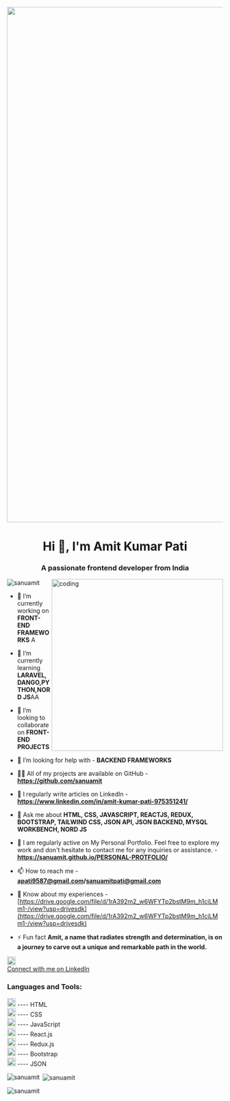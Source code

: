 <p align="center">
  <img alt="coding" width="1200" src="https://user-images.githubusercontent.com/43504407/140059056-5609753a-bc75-48c7-97f7-decd3e07eca3.png">
</p>

<h1 align="center">Hi 👋, I'm Amit Kumar Pati</h1>
<h3 align="center">A passionate frontend developer from India</h3>

<img align="right" alt="coding" width="400" src="https://camo.githubusercontent.com/c1dcb74cc1c1835b1d716f5051499a2814c683c806b15f04b0eba492863703e9/68747470733a2f2f63646e2e6472696262626c652e636f6d2f75736572732f3733303730332f73637265656e73686f74732f363538313234332f6176656e746f2e676966">

<p align="left"> <img src="https://komarev.com/ghpvc/?username=sanuamit&label=Profile%20views&color=0e75b6&style=flat" alt="sanuamit" /> </p>

- 🔭 I’m currently working on **FRONT-END FRAMEWORKS**
A
- 🌱 I’m currently learning **LARAVEL, DANGO,PYTHON,NORD JS**AA

- 👯 I’m looking to collaborate on **FRONT-END PROJECTS**

- 🤝 I’m looking for help with - **BACKEND FRAMEWORKS**

- 👨‍💻 All of my projects are available on GitHub - **https://github.com/sanuamit**

- 📝 I regularly write articles on LinkedIn - **https://www.linkedin.com/in/amit-kumar-pati-975351241/**
  
- 💬 Ask me about **HTML, CSS, JAVASCRIPT, REACTJS, REDUX, BOOTSTRAP, TAILWIND CSS, JSON API, JSON BACKEND, MYSQL WORKBENCH, NORD JS**
  
- 🐙 I am regularly active on My Personal Portfolio. Feel free to explore my work and don't hesitate to contact me for any inquiries or assistance. - **https://sanuamit.github.io/PERSONAL-PROTFOLIO/**
  
- 📫 How to reach me - **apati9587@gmail.com/sanuamitpati@gmail.com**

- 📄 Know about my experiences - [https://drive.google.com/file/d/1rA392m2_w6WFYTp2bstM9m_h1ciLMm1-/view?usp=drivesdk](https://drive.google.com/file/d/1rA392m2_w6WFYTp2bstM9m_h1ciLMm1-/view?usp=drivesdk)

- ⚡ Fun fact **Amit, a name that radiates strength and determination, is on a journey to carve out a unique and remarkable path in the world.**

<a href="https://www.linkedin.com/in/amit-kumar-pati-975351241/">
  <img src="https://w7.pngwing.com/pngs/93/587/png-transparent-linkedin-logo-linkedin-logo-computer-icons-business-symbol-linkedin-icon-miscellaneous-blue-angle-thumbnail.png" alt="LinkedIn Logo" width="20" height="20">
    <br> Connect with me on LinkedIn
</a>

<h3 align="left">Languages and Tools:</h3>
<p align="left">
  <img src="https://www.freepnglogos.com/uploads/html5-logo-png/html5-logo-html-logo-0.png" alt="HTML Logo" width="20" height="20"/> ---- HTML <br>
  <img src="https://www.freepnglogos.com/uploads/html5-logo-png/html5-logo-css-logo-png-transparent-svg-vector-bie-supply-9.png" alt="CSS Logo" width="20" height="20"/> ---- CSS <br>
  <img src="https://www.freepnglogos.com/uploads/javascript/javascript-wysiwyg-editor-and-reusable-assets-coherent-editor-5.png" alt="JavaScript Logo" width="20" height="20"/> ---- JavaScript <br>
  <img src="https://encrypted-tbn0.gstatic.com/images?q=tbn:ANd9GcRl3A6r0qso0TOI7-P6N6MYUBVkqXkCiIvs4JXJFnQ&s" alt="React.js Logo" width="20" height="20"/> ---- React.js <br>
  <img src="https://encrypted-tbn0.gstatic.com/images?q=tbn:ANd9GcTe-lGRFnH7HDTmzzgjhhZLj0rESDwbMU8Yjm-qC8Ptxg&s" alt="Redux.js Logo" width="20" height="20"/> ---- Redux.js <br>
  <img src="https://w7.pngwing.com/pngs/168/618/png-transparent-responsive-web-design-web-development-bootstrap-cascading-style-sheets-web-browser-world-wide-web-purple-web-design-violet-thumbnail.png" 
  alt="Bootstrap Logo" width="20" height="20"/> ---- Bootstrap <br>
  <img src="https://w7.pngwing.com/pngs/456/654/png-transparent-json-filetype-icon-thumbnail.png" alt="JSON Logo" width="20" height="20"/> ---- JSON <br>
</p>

<p><img align="left" src="https://github-readme-stats.vercel.app/api/top-langs?username=sanuamit&show_icons=true&locale=en&layout=compact" alt="sanuamit" /></p> 

<p>&nbsp;<img align="center" src="https://github-readme-stats.vercel.app/api?username=sanuamit&show_icons=true&locale=en" alt="sanuamit" /></p>

<p><img align="center" src="https://github-readme-streak-stats.herokuapp.com/?user=sanuamit&" alt="sanuamit" /></p>
